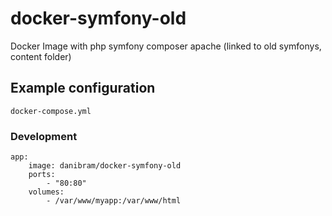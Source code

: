 # docker-symfony-old
Docker Image with php symfony composer apache (linked to old symfonys, content folder)

## Example configuration ##

`docker-compose.yml`

### Development ###

    app:
        image: danibram/docker-symfony-old
        ports:
            - "80:80"
        volumes:
            - /var/www/myapp:/var/www/html